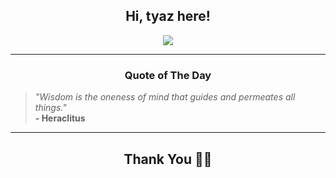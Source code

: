 <h2 align="center"> Hi, tyaz here!</h2>

<p align="center">
<a href="https://github.com/tyazx" alt="github streak"><img src="https://dvst-streak.herokuapp.com/?user=tyazx&theme=tokyonight&fire=DD472C"></a>
</p>

<hr>
<h3 align="center">Quote of The Day</h3>
<p align="center">
<blockquote>
<i>"Wisdom is the oneness of mind that guides and permeates all things."</i>
<br>
<b>- Heraclitus</b>
</blockquote>
</p>


<hr>
<h2 align="center">Thank You 🙏🏼</h2>
